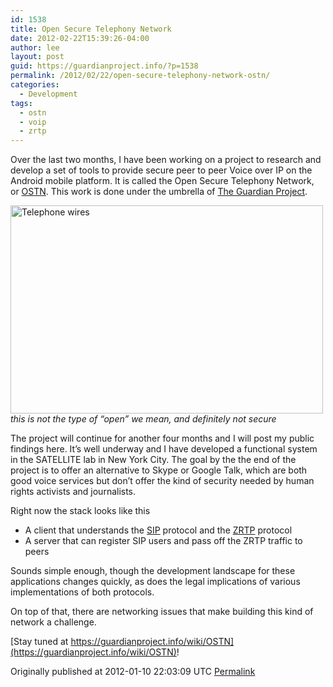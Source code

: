 ```yaml
---
id: 1538
title: Open Secure Telephony Network
date: 2012-02-22T15:39:26-04:00
author: lee
layout: post
guid: https://guardianproject.info/?p=1538
permalink: /2012/02/22/open-secure-telephony-network-ostn/
categories:
  - Development
tags:
  - ostn
  - voip
  - zrtp
---
```

Over the last two months, I have been working on a project to research and develop a set of tools to provide secure peer to peer Voice over IP on the Android mobile platform. It is called the Open Secure Telephony Network, or [OSTN](https://guardianproject.info/wiki/OSTN). This work is done under the umbrella of [The Guardian Project](https://guardianproject.info/).

[<img src="http://farm6.staticflickr.com/5119/5893549665_24943d362e.jpg" alt="Telephone wires" width="500" height="333" />  
](http://www.flickr.com/photos/stuartbarr/5893549665/ "Telephone wires by Stuart Barr, on Flickr") _this is not the type of “open” we mean, and definitely not secure_

The project will continue for another four months and I will post my public findings here. It’s well underway and I have developed a functional system in the SATELLITE lab in New York City. The goal by the the end of the project is to offer an alternative to Skype or Google Talk, which are both good voice services but don’t offer the kind of security needed by human rights activists and journalists.

Right now the stack looks like this

  * A client that understands the [SIP](http://en.wikipedia.org/wiki/Session_Initiation_Protocol) protocol and the [ZRTP](http://en.wikipedia.org/wiki/ZRTP) protocol
  * A server that can register SIP users and pass off the ZRTP traffic to peers

Sounds simple enough, though the development landscape for these applications changes quickly, as does the legal implications of various implementations of both protocols.

On top of that, there are networking issues that make building this kind of network a challenge.

[Stay tuned at https://guardianproject.info/wiki/OSTN](https://guardianproject.info/wiki/OSTN)!

Originally published at 2012-01-10 22:03:09 UTC [Permalink](http://lee.rockingtiger.com/posts/76)